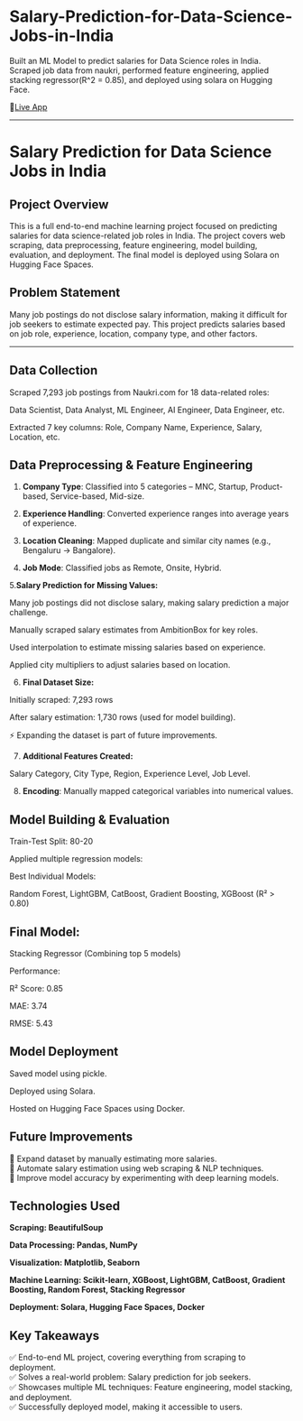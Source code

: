 # Salary-Prediction-for-Data-Science-Jobs-in-India
Built an ML Model to predict salaries for Data Science roles in India. Scraped job data from naukri, performed feature engineering, applied stacking regressor(R^2 = 0.85), and deployed using solara on Hugging Face.


🔗[Live App](https://shama7-Salary-Prediction-App.hf.space)

---

# Salary Prediction for Data Science Jobs in India    

## Project Overview   

This is a full end-to-end machine learning project focused on predicting salaries for data science-related job roles in India. The project covers web scraping, data preprocessing, feature engineering, model building, evaluation, and deployment. The final model is deployed using Solara on Hugging Face Spaces.   

## Problem Statement    

Many job postings do not disclose salary information, making it difficult for job seekers to estimate expected pay. This project predicts salaries based on job role, experience, location, company type, and other factors.


---


## Data Collection    

Scraped 7,293 job postings from Naukri.com for 18 data-related roles:    

Data Scientist, Data Analyst, ML Engineer, AI Engineer, Data Engineer, etc.      


Extracted 7 key columns: Role, Company Name, Experience, Salary, Location, etc.    


## Data Preprocessing & Feature Engineering     

1. **Company Type**: Classified into 5 categories – MNC, Startup, Product-based, Service-based, Mid-size.   


2. **Experience Handling**: Converted experience ranges into average years of experience.   


3. **Location Cleaning**: Mapped duplicate and similar city names (e.g., Bengaluru → Bangalore).   


4. **Job Mode**: Classified jobs as Remote, Onsite, Hybrid.   


5.**Salary Prediction for Missing Values:**   

Many job postings did not disclose salary, making salary prediction a major challenge.   

Manually scraped salary estimates from AmbitionBox for key roles.   

Used interpolation to estimate missing salaries based on experience.   

Applied city multipliers to adjust salaries based on location.   



6. **Final Dataset Size:**   

Initially scraped: 7,293 rows    

After salary estimation: 1,730 rows (used for model building).   

⚡ Expanding the dataset is part of future improvements.   



7. **Additional Features Created:**

Salary Category, City Type, Region, Experience Level, Job Level.   



8. **Encoding**: Manually mapped categorical variables into numerical values.   



## Model Building & Evaluation

Train-Test Split: 80-20    

Applied multiple regression models:   

Best Individual Models:   

Random Forest, LightGBM, CatBoost, Gradient Boosting, XGBoost (R² > 0.80)    


## Final Model:

Stacking Regressor (Combining top 5 models)   

Performance:  

R² Score: 0.85    
  
MAE: 3.74   

RMSE: 5.43   




## Model Deployment   

Saved model using pickle.   

Deployed using Solara.    

Hosted on Hugging Face Spaces using Docker.   


## Future Improvements

🚀 Expand dataset by manually estimating more salaries.   
🚀 Automate salary estimation using web scraping & NLP techniques.   
🚀 Improve model accuracy by experimenting with deep learning models.    

## Technologies Used

**Scraping: BeautifulSoup**    

**Data Processing: Pandas, NumPy**

**Visualization: Matplotlib, Seaborn**

**Machine Learning: Scikit-learn, XGBoost, LightGBM, CatBoost, Gradient Boosting, Random Forest, Stacking Regressor**

**Deployment: Solara, Hugging Face Spaces, Docker**


## Key Takeaways

✅ End-to-end ML project, covering everything from scraping to deployment.    
✅ Solves a real-world problem: Salary prediction for job seekers.                      
✅ Showcases multiple ML techniques: Feature engineering, model stacking, and deployment.   
✅ Successfully deployed model, making it accessible to users.     
